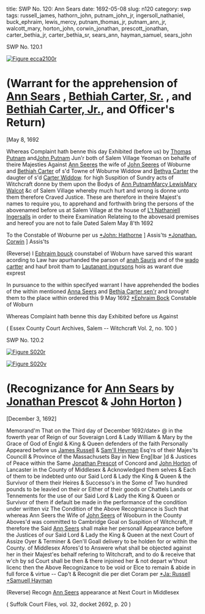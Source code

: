 title: SWP No. 120: Ann Sears
date: 1692-05-08
slug: n120
category: swp
tags: russell_james, hathorn_john, putnam_john_jr, ingersoll_nathaniel, buck_ephraim, lewis_mercy, putnam_thomas_jr, putnam_ann_jr, walcott_mary, horton_john, corwin_jonathan, prescott_jonathan, carter_bethia_jr, carter_bethia_sr, sears_ann, hayman_samuel, sears_john


<div markdown class="doc" id="n120.1">

<div class="doc_id">SWP No. 120.1</div>


<span markdown class="figure">[![Figure ecca2100r](archives/ecca/thumb/ecca2100r.jpg)](archives/ecca/large/ecca2100r.jpg)</span>

# (Warrant for the apprehension of [Ann Sears](/tag/sears_ann.html) , [Bethiah Carter, Sr.](/tag/carter_bethia_sr.html) , and [Bethiah Carter, Jr.](/tag/carter_bethia_jr.html), and Officer's Return)

[May 8, 1692

Whereas Complaint hath benne this day Exhibited (before us) by [Thomas Putnam](/tag/putnam_thomas_jr.html) and[John Putnam](/tag/putnam_john_jr.html) Jun'r both of Salem Village Yeoman on behalfe of theire Majesties Against [Ann Seeres](/tag/sears_ann.html) the wife of [John Seeres](/tag/sears_john.html) of Woburne and [Bethiah Carter](/tag/carter_bethia_sr.html) of s'd Towne of Woburne Widdow and [Bethya Carter](/tag/carter_bethia_jr.html) the daugter of s'd [Carter Widdow](/tag/carter_bethia_sr.html). for high Suspition of Sundry acts of Witchcraft donne by them upon the Bodys of [Ann Putnam](/tag/putnam_ann_jr.html)[Marcy Lewis](/tag/lewis_mercy.html)[Mary Walcot](/tag/walcott_mary.html) &c of Salem Village whereby much hurt and wrong is donne unto them therefore Craved Justice.
These are therefore in theire Majest's names to require you, to apprehand and forthwith bring the persons of the abovenamed before us at Salem Village at the house of [L't Nathaniell Ingersalls](/tag/ingersoll_nathaniel.html) in order to theire Examination Relateing to the abovesaid premises and hereof you are not to faile Dated Salem May 8'th 1692

To the Constable of Woburne 
                                        per us [*John: Hathorne](/tag/hathorn_john.html) ] Assis'ts
                                        [*Jonathan. Corwin](/tag/corwin_jonathan.html) ] Assis'ts

(Reverse) I [Ephraim bouck](/tag/buck_ephraim.html) counstabel of Woburn have sarved this warant acording to Law hav apurhanded the parson of [anah Sauris](/tag/sears_ann.html) and of the [wado cartter](/tag/carter_bethia_sr.html) and hauf broit tham to [Lautanant ingursons](/tag/ingersoll_nathaniel.html) hois as warant due exprest

In pursuance to the within specifyed warrant I have apprehended the bodies of the within mentioned [Anna Seers](/tag/sears_ann.html) and [Bethia Carter sen'r](/tag/carter_bethia_sr.html) and brought them to the place within ordered this 9 May 1692 
                                    [*Ephraim Bock](/tag/buck_ephraim.html) Constable of Woburn

Whereas Complaint hath benne this day Exhibited 
before us Against

( Essex County Court Archives, Salem -- Witchcraft Vol. 2, no. 100 )


</div>



<div markdown class="doc" id="n120.2">

<div class="doc_id">SWP No. 120.2</div>


<span markdown class="figure">[![Figure S020r](archives/Suffolk/small/S020A.jpg)](archives/Suffolk/large/S020A.jpg)</span>

<span markdown class="figure">[![Figure S020v](archives/Suffolk/small/S020B.jpg)](archives/Suffolk/large/S020B.jpg)</span>

# (Recognizance for [Ann Sears](/tag/sears_ann.html) by [Jonathan Prescot](/tag/prescott_jonathan.html) & [John Horton](/tag/horton_john.html) )

[December 3, 1692]

Memorand'm
That on the Third day of December 1692/date> @ in the fowerth year of Reign of our Soveraign Lord & Lady William & Mary by the Grace of God of Engld & King & Queen defenders of the faith Personally Appeared before us [James Russell](/tag/russell_james.html) & [Sam'll Heyman](/tag/hayman_samuel.html) Esq'rs of their Majes'ts Councill & Province of the Massachusets Bay in New Eng[lbar ]d & Justices of Peace within the Same [Jonathan Prescot](/tag/prescott_jonathan.html) of Concord and [John Horton](/tag/horton_john.html) of Lancaster in the County of Middlesex & Acknowledged them selves & Each of them to be indebted unto our Said Lord & Lady the King & Queen & the Survivor of them their Heires & Successo's in the Some of Two hundred pounds to be leavied on their or Either of their goods or Chattels Lands or Tennements for the use of our Said Lord & Lady the King & Queen or Survivor of them if default be made in the performance of the condition under written viz 
The Condition of the Above Recognizance is Such that whereas Ann Seers the Wife of [John Seers](/tag/sears_john.html) of Wooburn in the County Aboves'd was committed to Cambridge Goal on Suspition of Witchcraft, If therefore the Said [Ann Seers](/tag/sears_ann.html) shall make her personall Appearance before the Justices of our Said Lord & Lady the King & Queen at the next Court of Assize Oyer & Terminer & Gen'll Goall delivery to be holden for or within the County. of Middlesex Afores'd to Answere what shall be objected against her in their Majest'es behalf refering to Witchcraft, and to do & receive that w'ch by sd Court shall be then & there injoined her & not depart w'thout licenc then the Above Recognizance to be void or Elce to remain & abide in full force & virtue --
Cap't & Recognit die per diet Coram 
                                                  per [*Ja: Russell](/tag/russell_james.html) 
                                                  [*Samuell Hayman](/tag/hayman_samuel.html)


(Reverse) Recogn [Ann Seers](/tag/sears_ann.html) 
appearance at Next Court in 
Middlesex

( Suffolk Court Files, vol. 32, docket 2692, p. 20 )


</div>

